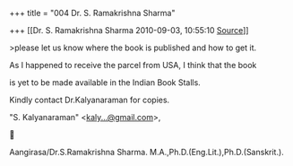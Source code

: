 +++
title = "004 Dr. S. Ramakrishna Sharma"

+++
[[Dr. S. Ramakrishna Sharma	2010-09-03, 10:55:10 [Source](https://groups.google.com/g/bvparishat/c/BKzUDbYMTk4)]]



\>please let us know where the book is published and how to get it.

As I happened to receive the parcel from USA, I think that the book

is yet to be made available in the Indian Book Stalls.



Kindly contact Dr.Kalyanaraman for copies.

  
"S. Kalyanaraman" \<[kaly...@gmail.com]()\>,  



Aangirasa/Dr.S.Ramakrishna Sharma. M.A.,Ph.D.(Eng.Lit.),Ph.D.(Sanskrit.).  

